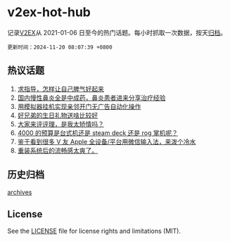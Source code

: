 # v2ex-hot-hub

 记录[V2EX](https://www.v2ex.com/)从 2021-01-06 日至今的热门话题。每小时抓取一次数据，按天[归档](archives)。

`更新时间：2024-11-20 08:07:39 +0800`

## 热议话题

1. [求指导，怎样让自己脾气好起来](https://www.v2ex.com/t/1090746)
1. [国内慢性鼻炎全是中成药，鼻炎患者进来分享治疗经验](https://www.v2ex.com/t/1090725)
1. [用模拟器挂机实现亲邻开门无广告自动化操作](https://www.v2ex.com/t/1090682)
1. [好兄弟的生日礼物送啥比较好](https://www.v2ex.com/t/1090784)
1. [大家来评评理，是我太矫情吗？](https://www.v2ex.com/t/1090775)
1. [4000 的预算是台式机还是 steam deck 还是 rog 掌机呢？](https://www.v2ex.com/t/1090737)
1. [鉴于看到很多 V 友 Apple 全设备/平台用微信输入法，来泼个冷水](https://www.v2ex.com/t/1090787)
1. [重装系统后的流畅感太爽了。](https://www.v2ex.com/t/1090685)

## 历史归档

[archives](archives)

## License

See the [LICENSE](LICENSE) file for license rights and limitations (MIT).
